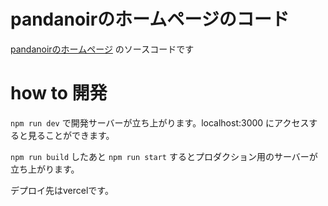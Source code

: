 # pandanoirのホームページのコード

[pandanoirのホームページ](https://pandanoir.net) のソースコードです

# how to 開発

`npm run dev` で開発サーバーが立ち上がります。localhost:3000 にアクセスすると見ることができます。

`npm run build` したあと `npm run start` するとプロダクション用のサーバーが立ち上がります。

デプロイ先はvercelです。

